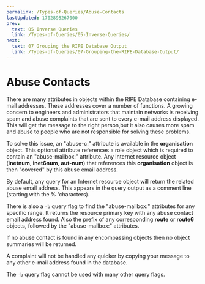 ```yaml
---
permalink: /Types-of-Queries/Abuse-Contacts
lastUpdated: 1702898267000
prev:
  text: 05 Inverse Queries
  link: /Types-of-Queries/05-Inverse-Queries/
next:
  text: 07 Grouping the RIPE Database Output
  link: /Types-of-Queries/07-Grouping-the-RIPE-Database-Output/
---
```


# Abuse Contacts

There are many attributes in objects within the RIPE Database containing e-mail addresses. These addresses cover a number of functions. A growing concern to engineers and administrators that maintain networks is receiving spam and abuse complaints that are sent to every e-mail address displayed. This will get the message to the right person,but it also causes more spam and abuse to people who are not responsible for solving these problems.

To solve this issue, an "abuse-c:" attribute is available in the **organisation** object. This optional attribute references a role object which is required to contain an "abuse-mailbox:" attribute. Any Internet resource object (**inetnum**, **inet6num**, **aut-num**) that references this **organisation** object is then "covered" by this abuse email address.

By default, any query for an Internet resource object will return the related abuse email address. This appears in the query output as a comment line (starting with the % 'characters).

There is also a `-b` query flag to find the "abuse-mailbox:" attributes for any specific range. It returns the resource primary key with any abuse contact email address found. Also the prefix of any corresponding **route** or **route6** objects, followed by the "abuse-mailbox:" attributes.

If no abuse contact is found in any encompassing objects then no object summaries will be returned.

A complaint will not be handled any quicker by copying your message to any other e-mail address found in the database.

The `-b` query flag cannot be used with many other query flags.
